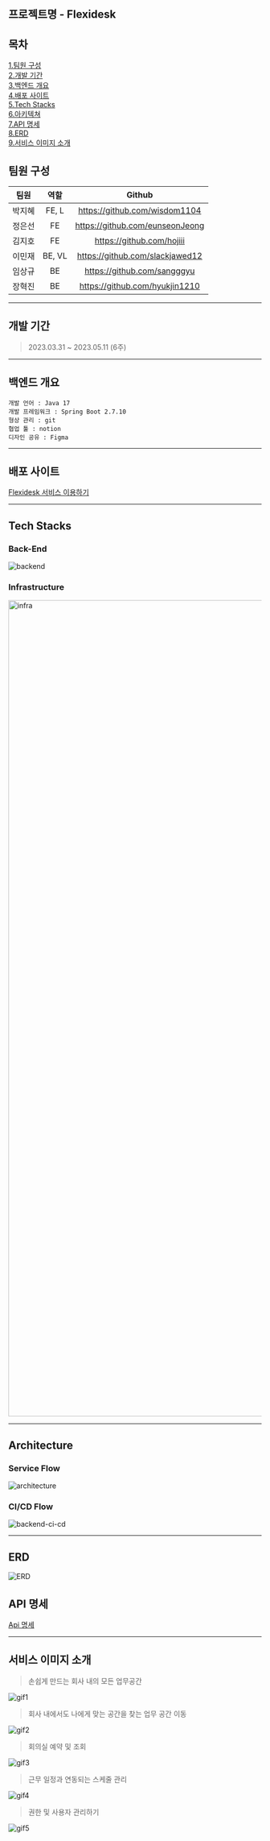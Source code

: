 ## 프로젝트명 - Flexidesk

## 목차

[1.팀원 구성](#팀원-구성)  
[2.개발 기간](#개발-기간)  
[3.백엔드 개요](#백엔드-개요)  
[4.배포 사이트](#배포-사이트)  
[5.Tech Stacks](#tech-stacks)  
[6.아키텍쳐](#Architecture)  
[7.API 명세](#api-명세)  
[8.ERD](#erd)  
[9.서비스 이미지 소개](#서비스-이미지-소개)

## 팀원 구성

|  팀원  |  역할  |             Github              |
| :----: | :----: | :-----------------------------: |
| 박지혜 | FE, L  |  https://github.com/wisdom1104  |
| 정은선 |   FE   | https://github.com/eunseonJeong |
| 김지호 |   FE   |    https://github.com/hojiii    |
| 이민재 | BE, VL | https://github.com/slackjawed12 |
| 임상규 |   BE   |   https://github.com/sangggyu   |
| 장혁진 |   BE   | https://github.com/hyukjin1210  |

---

## 개발 기간

> 2023.03.31 ~ 2023.05.11 (6주)

---

## 백엔드 개요

    개발 언어 : Java 17
    개발 프레임워크 : Spring Boot 2.7.10
    형상 관리 : git
    협업 툴 : notion
    디자인 공유 : Figma

---

## 배포 사이트

[Flexidesk 서비스 이용하기](https://www.flexidesks.click/)

<!-- [Flexidesk노션](https://www.notion.so/Flexidesk-91bdaba3920f405295e81ef6f1f44c7e?pvs=4) -->

---

## Tech Stacks

### Back-End

![backend](https://user-images.githubusercontent.com/77224652/236628171-45b953cb-e5d3-4eac-ac9e-fd969f302565.png)

### Infrastructure

<img width="1621" alt="infra" src="https://user-images.githubusercontent.com/77224652/236628036-555f3f20-bf31-4376-b8f9-80bce9844b01.png">

---

## Architecture

### Service Flow
![architecture](https://user-images.githubusercontent.com/77224652/236628256-ea2cde32-ec3c-49ae-a7ea-4124ad945a6c.png)


### CI/CD Flow
![backend-ci-cd](https://user-images.githubusercontent.com/77224652/236628330-641ad8a3-0bdc-4988-888c-fa349ada96b3.png)

---

## ERD

![ERD](https://file.notion.so/f/s/2127539a-a1a3-457c-90ef-eee81835f5f9/Untitled.png?id=55a73254-98f7-4d13-bc99-4f2ec55f363b&table=block&spaceId=4fdd5615-19d1-43bf-b9f2-ceb409b9f978&expirationTimestamp=1683541485833&signature=viQnAJrJfZkAGbjUICvjdJWUvPfynVsJJlzxGc-XVAQ&downloadName=Untitled.png)

## API 명세

[Api 명세](https://flexidesk.click/docs/index.html)

---

## 서비스 이미지 소개

> 손쉽게 만드는 회사 내의 모든 업무공간

![gif1](https://github.com/Teamthirteenseven/chillisauce-BE/assets/77224652/e5d3d79e-fa06-4a04-b6e2-ddcde7072d33)

> 회사 내에서도 나에게 맞는 공간을 찾는 업무 공간 이동

![gif2](https://github.com/Teamthirteenseven/chillisauce-BE/assets/77224652/a8c6f67e-8882-466a-b85c-117405cce4ed)

> 회의실 예약 및 조회

![gif3](https://github.com/Teamthirteenseven/chillisauce-BE/assets/77224652/bab46804-a0fc-425f-a454-ce62dbda644b)


> 근무 일정과 연동되는 스케줄 관리

![gif4](https://github.com/Teamthirteenseven/chillisauce-BE/assets/77224652/1b4ce1b8-4c23-4e9a-8f18-63b1f1f0ff0f)

> 권한 및 사용자 관리하기

![gif5](https://github.com/Teamthirteenseven/chillisauce-BE/assets/77224652/acf1e4a7-b37b-4ff6-9207-fa7731b81b1c)
